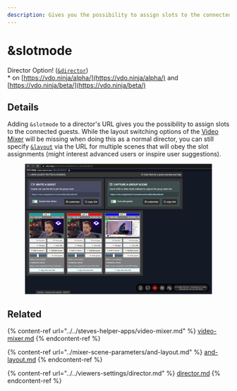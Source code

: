 ```yaml
---
description: Gives you the possibility to assign slots to the connected guests
---
```


# \&slotmode

Director Option! ([`&director`](../../viewers-settings/director.md))\
\* on [https://vdo.ninja/alpha/](https://vdo.ninja/alpha/) and [https://vdo.ninja/beta/](https://vdo.ninja/beta/)

## Details

Adding `&slotmode` to a director's URL gives you the possibility to assign slots to the connected guests. While the layout switching options of the [Video Mixer](../../steves-helper-apps/video-mixer.md) will be missing when doing this as a normal director, you can still specify [`&layout`](../mixer-scene-parameters/and-layout.md) via the URL for multiple scenes that will obey the slot assignments (might interest advanced users or inspire user suggestions).

<figure><img src="../../.gitbook/assets/image (17).png" alt=""><figcaption></figcaption></figure>

## Related

{% content-ref url="../../steves-helper-apps/video-mixer.md" %}
[video-mixer.md](../../steves-helper-apps/video-mixer.md)
{% endcontent-ref %}

{% content-ref url="../mixer-scene-parameters/and-layout.md" %}
[and-layout.md](../mixer-scene-parameters/and-layout.md)
{% endcontent-ref %}

{% content-ref url="../../viewers-settings/director.md" %}
[director.md](../../viewers-settings/director.md)
{% endcontent-ref %}
